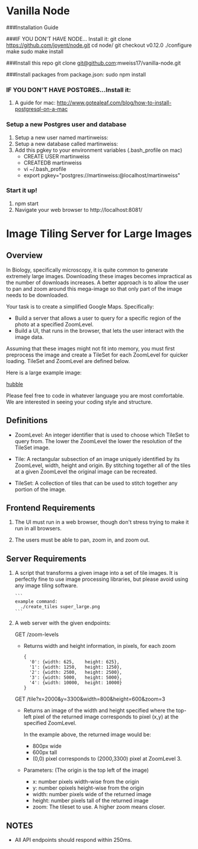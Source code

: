 # Vanilla Node 


###Installation Guide
     
###IF YOU DON'T HAVE NODE... Install it:
	git clone https://github.com/joyent/node.git
	cd node/
	git checkout v0.12.0
	./configure
	make
	sudo make install

###Install this repo
	git clone git@github.com:mweiss17/vanilla-node.git

###Install packages from package.json:
	sudo npm install

### IF YOU DON'T HAVE POSTGRES...Install it:
1. A guide for mac: http://www.gotealeaf.com/blog/how-to-install-postgresql-on-a-mac

### Setup a new Postgres user and database
1. Setup a new user named martinweiss: 
2. Setup a new database called martinweiss: 
3. Add this pgkey to your environment variables (.bash_profile on mac)
	* CREATE USER martinweiss
	* CREATEDB martinweiss
	* vi ~/.bash_profile
	* export pgkey="postgres://martinweiss:@localhost/martinweiss"

### Start it up!
1. npm start
2. Navigate your web browser to http://localhost:8081/

# Image Tiling Server for Large Images

## Overview

In Biology, specifically microscopy, it is quite common to generate extremely large images.
Downloading these images becomes impractical as the number of downloads increases. 
A better approach is to allow the user to pan and zoom around this mega-image so that
only part of the image needs to be downloaded.

Your task is to create a simplified Google Maps.  Specifically:
 - Build a server that allows a user to query for a specific region of the photo at a specified ZoomLevel.
 - Build a UI, that runs in the browser, that lets the user interact with the image data.

Assuming that these images might not fit into memory, you must first preprocess the image
and create a TileSet for each ZoomLevel for quicker loading.  TileSet and ZoomLevel
are defined below.

Here is a large example image:

  [hubble](http://imgsrc.hubblesite.org/hu/db/images/hs-2015-02-a-full_jpg.jpg)

Please feel free to code in whatever language you are most comfortable.
We are interested in seeing your coding style and structure.

## Definitions

- ZoomLevel:
    An integer identifier that is used to choose which TileSet to
    query from.  The lower the ZoomLevel the lower the resolution
    of the TileSet image.

- Tile:
    A rectangular subsection of an image uniquely identified by its 
    ZoomLevel, width, height and origin.  By stitching together all
    of the tiles at a given ZoomLevel the original image can be recreated.

- TileSet:
    A collection of tiles that can be used to stitch together
    any portion of the image.

## Frontend Requirements

1. The UI must run in a web browser, though don't stress trying to make it
   run in all browsers.

2. The users must be able to pan, zoom in, and zoom out.


## Server Requirements

1. A script that transforms a given image into a set of tile images.
   It is perfectly fine to use image processing libraries, but
   please avoid using any image tiling software.
   
       ```
       example command: 
         ./create_tiles super_large.png
       ```

2. A web server with the given endpoints:

   GET /zoom-levels

   - Returns width and height information, in pixels, for each zoom 
   
       ```
       {
         '0': {width: 625,    height: 625},
         '1': {width: 1250,   height: 1250},
         '2': {width: 2500,   height: 2500},
         '3': {width: 5000,   height: 5000},
         '4': {width: 10000,  height: 10000}
       }
       ```


   GET /tile?x=2000&y=3300&width=800&height=600&zoom=3

   - Returns an image of the width and height specified where
     the top-left pixel of the returned image corresponds to pixel (x,y)
     at the specified ZoomLevel.

     In the example above, the returned image would be:
       - 800px wide
       - 600px tall
       - (0,0) pixel corresponds to (2000,3300) pixel at ZoomLevel 3.

   - Parameters: (The origin is the top left of the image)
       - x: number  pixels width-wise from the origin
       - y: number opixels height-wise from the origin
       - width: number  pixels wide of the returned image
       - height: number  pixels tall of the returned image
       - zoom: The tileset to use. A higher zoom means closer.

## NOTES

  - All API endpoints should respond within 250ms.


